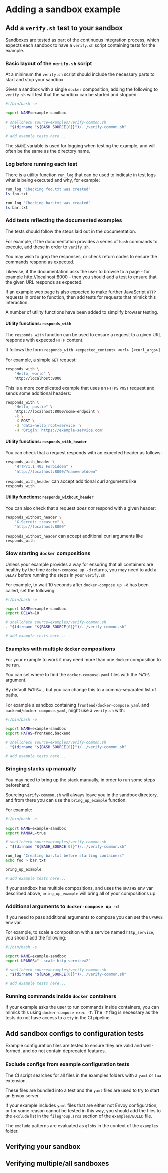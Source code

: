 # Adding a sandbox example

## Add a `verify.sh` test to your sandbox

Sandboxes are tested as part of the continuous integration process, which expects
each sandbox to have a `verify.sh` script containing tests for the example.

### Basic layout of the `verify.sh` script

At a minimum the `verify.sh` script should include the necessary parts to start
and stop your sandbox.

Given a sandbox with a single `docker` composition, adding the following
to `verify.sh` will test that the sandbox can be started and stopped.

```bash
#!/bin/bash -e

export NAME=example-sandbox

# shellcheck source=examples/verify-common.sh
. "$(dirname "${BASH_SOURCE[0]}")/../verify-common.sh"

# add example tests here...

```

The `$NAME` variable is used for logging when testing the example, and will
often be the same as the directory name.

### Log before running each test

There is a utility function `run_log` that can be used to indicate in test logs what
is being executed and why, for example:

```bash
run_log "Checking foo.txt was created"
ls foo.txt

run_log "Checking bar.txt was created"
ls bar.txt
```

### Add tests reflecting the documented examples

The tests should follow the steps laid out in the documentation.

For example, if the documentation provides a series of `bash` commands to execute, add these in order to `verify.sh`.

You may wish to grep the responses, or check return codes to ensure the commands respond as expected.

Likewise, if the documentation asks the user to browse to a page - for example http://localhost:8000 -
then you should add a test to ensure that the given URL responds as expected.

If an example web page is also expected to make further JavaScript `HTTP` requests in order to function, then add
tests for requests that mimick this interaction.

A number of utility functions have been added to simplify browser testing.

#### Utility functions: `responds_with`

The `responds_with` function can be used to ensure a request to a given URL responds with
expected `HTTP` content.

It follows the form `responds_with <expected_content> <url> [<curl_args>]`

For example, a simple `GET` request:

```bash
responds_with \
    "Hello, world" \
    http://localhost:8000
```

This is a more complicated example that uses an `HTTPS` `POST` request and sends some
additional headers:

```bash
responds_with \
    "Hello, postie" \
    https://localhost:8000/some-endpoint \
    -k \
    -X POST \
    -d 'data=hello,rcpt=service' \
    -H 'Origin: https://example-service.com'
```

#### Utility functions: `responds_with_header`

You can check that a request responds with an expected header as follows:

```bash
responds_with_header \
    "HTTP/1.1 403 Forbidden" \
    "http://localhost:8000/?name=notdown"
```

`responds_with_header` can accept additional curl arguments like `responds_with`

#### Utility functions: `responds_without_header`

You can also check that a request *does not* respond with a given header:

```bash
responds_without_header \
    "X-Secret: treasure" \
    "http://localhost:8000"
```

`responds_without_header` can accept additional curl arguments like `responds_with`

### Slow starting `docker` compositions

Unless your example provides a way for ensuring that all containers are healthy by
the time `docker-compose up -d` returns, you may need to add a `DELAY` before running
the steps in your `verify.sh`

For example, to wait 10 seconds after `docker-compose up -d` has been called, set the
following:

```bash
#!/bin/bash -e

export NAME=example-sandbox
export DELAY=10

# shellcheck source=examples/verify-common.sh
. "$(dirname "${BASH_SOURCE[0]}")/../verify-common.sh"

# add example tests here...
```

### Examples with multiple `docker` compositions

For your example to work it may need more than one `docker` composition to be run.

You can set where to find the `docker-compose.yaml` files with the `PATHS` argument.

By default `PATHS=.`, but you can change this to a comma-separated list of paths.

For example a sandbox containing `frontend/docker-compose.yaml` and `backend/docker-compose.yaml`,
might use a `verify.sh` with:

```bash
#!/bin/bash -e

export NAME=example-sandbox
export PATHS=frontend,backend

# shellcheck source=examples/verify-common.sh
. "$(dirname "${BASH_SOURCE[0]}")/../verify-common.sh"

# add example tests here...
```

### Bringing stacks up manually

You may need to bring up the stack manually, in order to run some steps beforehand.

Sourcing `verify-common.sh` will always leave you in the sandbox directory, and from there
you can use the `bring_up_example` function.

For example:

```bash
#!/bin/bash -e

export NAME=example-sandbox
export MANUAL=true

# shellcheck source=examples/verify-common.sh
. "$(dirname "${BASH_SOURCE[0]}")/../verify-common.sh"

run_log "Creating bar.txt before starting containers"
echo foo > bar.txt

bring_up_example

# add example tests here...
```

If your sandbox has multiple compositions, and uses the `$PATHS` env var described above,
`bring_up_example` will bring all of your compositions up.

### Additional arguments to `docker-compose up -d`

If you need to pass additional arguments to compose you can set the `UPARGS`
env var.

For example, to scale a composition with a service named `http_service`, you
should add the following:

```bash
#!/bin/bash -e

export NAME=example-sandbox
export UPARGS="--scale http_service=2"

# shellcheck source=examples/verify-common.sh
. "$(dirname "${BASH_SOURCE[0]}")/../verify-common.sh"

# add example tests here...
```

### Running commands inside `docker` containers

If your example asks the user to run commands inside containers, you can
mimick this using `docker-compose exec -T`. The `-T` flag is necessary as the
tests do not have access to a `tty` in the CI pipeline.


## Add sandbox configs to configuration tests

Example configuration files are tested to ensure they are valid and well-formed, and do
not contain deprecated features.

### Exclude configs from example configuration tests

The CI script searches for all files in the examples folders with a `yaml` or `lua` extension.

These files are bundled into a test and the `yaml` files are used to try to start an Envoy server.

If your example includes `yaml` files that are either not Envoy configuration, or for some reason
cannot be tested in this way, you should add the files to the `exclude` list in the `filegroup.srcs`
section of the `examples/BUILD` file.

The `exclude` patterns are evaluated as `globs` in the context of the `examples` folder.

## Verifying your sandbox


## Verifying multiple/all sandboxes
